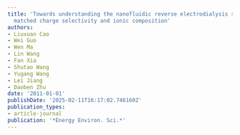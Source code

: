 ```yaml
---
title: 'Towards understanding the nanofluidic reverse electrodialysis system: well
  matched charge selectivity and ionic composition'
authors:
- Liuxuan Cao
- Wei Guo
- Wen Ma
- Lin Wang
- Fan Xia
- Shutao Wang
- Yugang Wang
- Lei Jiang
- Daoben Zhu
date: '2011-01-01'
publishDate: '2025-02-11T16:17:02.746160Z'
publication_types:
- article-journal
publication: '*Energy Environ. Sci.*'
---
```

